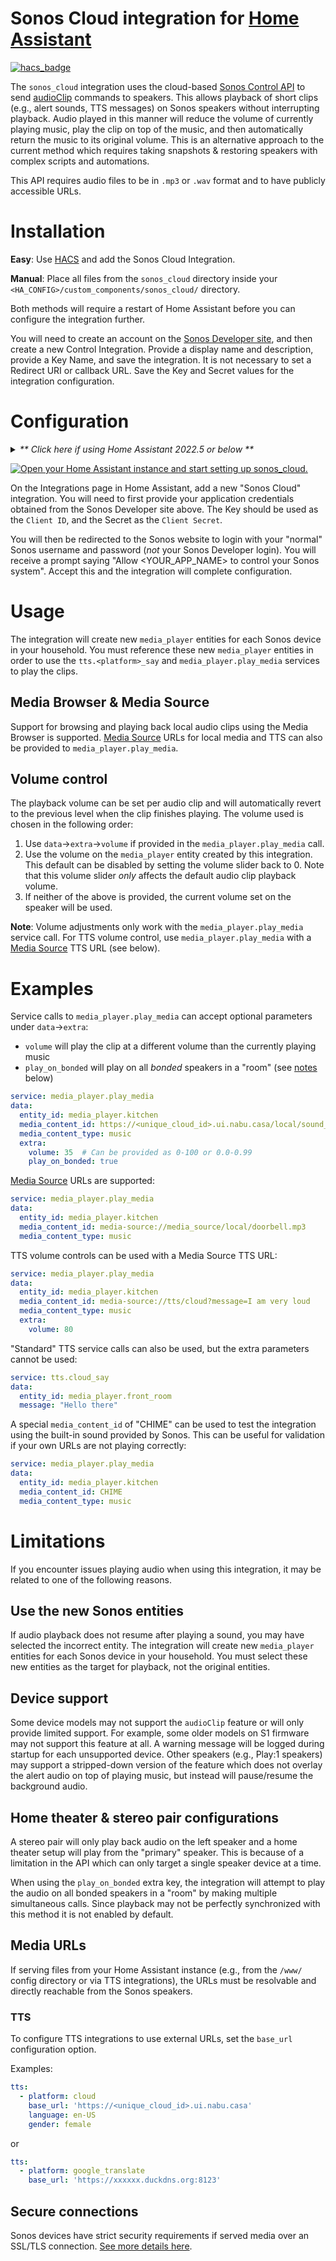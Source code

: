 # Sonos Cloud integration for [Home Assistant](https://www.home-assistant.io)

[![hacs_badge](https://img.shields.io/badge/HACS-Default-41BDF5.svg)](https://github.com/hacs/integration)

The `sonos_cloud` integration uses the cloud-based [Sonos Control API](https://docs.sonos.com/docs/control) to send [audioClip](https://docs.sonos.com/reference/audioclip-loadaudioclip-playerid) commands to speakers. This allows playback of short clips (e.g., alert sounds, TTS messages) on Sonos speakers without interrupting playback. Audio played in this manner will reduce the volume of currently playing music, play the clip on top of the music, and then automatically return the music to its original volume. This is an alternative approach to the current method which requires taking snapshots & restoring speakers with complex scripts and automations.

This API requires audio files to be in `.mp3` or `.wav` format and to have publicly accessible URLs.

# Installation
**Easy**: Use [HACS](https://hacs.xyz) and add the Sonos Cloud Integration.

**Manual**: Place all files from the `sonos_cloud` directory inside your `<HA_CONFIG>/custom_components/sonos_cloud/` directory.

Both methods will require a restart of Home Assistant before you can configure the integration further.

You will need to create an account on the [Sonos Developer site](https://developer.sonos.com), and then create a new Control Integration. Provide a display name and description, provide a Key Name, and save the integration. It is not necessary to set a Redirect URI or callback URL. Save the Key and Secret values for the integration configuration.

# Configuration
<details>
  <summary><i>** Click here if using Home Assistant 2022.5 or below **</i></summary>
  <hr/>
  Older versions of Home Assistant do not support setting application credentials in the frontend.

  Add an entry to your `configuration.yaml` using the Key and Secret from your Sonos app:
  ```yaml
  sonos_cloud:
    client_id: <YOUR_APP_KEY>
    client_secret: <YOUR_APP_SECRET>
  ```
  You will need to restart Home Assistant if adding credentials while already running.

  **Note**: This is no longer necessary in 2022.6 and later with Sonos Cloud release 0.3.0.
  <hr/>
</details>

[![Open your Home Assistant instance and start setting up sonos_cloud.](https://my.home-assistant.io/badges/config_flow_start.svg)](https://my.home-assistant.io/redirect/config_flow_start/?domain=sonos_cloud)

On the Integrations page in Home Assistant, add a new "Sonos Cloud" integration. You will need to first provide your application credentials obtained from the Sonos Developer site above. The Key should be used as the `Client ID`, and the Secret as the `Client Secret`.

You will then be redirected to the Sonos website to login with your "normal" Sonos username and password (_not_ your Sonos Developer login). You will receive a prompt saying "Allow <YOUR_APP_NAME> to control your Sonos system". Accept this and the integration will complete configuration.

# Usage

The integration will create new `media_player` entities for each Sonos device in your household. You must reference these new `media_player` entities in order to use the `tts.<platform>_say` and `media_player.play_media` services to play the clips.

## Media Browser & Media Source

Support for browsing and playing back local audio clips using the Media Browser is supported. [Media Source](https://www.home-assistant.io/integrations/media_source/) URLs for local media and TTS can also be provided to `media_player.play_media`.

## Volume control

The playback volume can be set per audio clip and will automatically revert to the previous level when the clip finishes playing. The volume used is chosen in the following order:
1. Use `data`->`extra`->`volume` if provided in the `media_player.play_media` call.
2. Use the volume on the `media_player` entity created by this integration. This default can be disabled by setting the volume slider back to 0. Note that this volume slider _only_ affects the default audio clip playback volume.
3. If neither of the above is provided, the current volume set on the speaker will be used.

**Note**: Volume adjustments only work with the `media_player.play_media` service call. For TTS volume control, use `media_player.play_media` with a [Media Source](https://www.home-assistant.io/integrations/media_source/) TTS URL (see below).

# Examples

Service calls to `media_player.play_media` can accept optional parameters under `data`->`extra`:
* `volume` will play the clip at a different volume than the currently playing music
* `play_on_bonded` will play on all _bonded_ speakers in a "room" (see [notes](#home-theater--stereo-pair-configurations) below)
```yaml
service: media_player.play_media
data:
  entity_id: media_player.kitchen
  media_content_id: https://<unique_cloud_id>.ui.nabu.casa/local/sound_files/doorbell.mp3
  media_content_type: music
  extra:
    volume: 35  # Can be provided as 0-100 or 0.0-0.99
    play_on_bonded: true
```

[Media Source](https://www.home-assistant.io/integrations/media_source/) URLs are supported:
```yaml
service: media_player.play_media
data:
  entity_id: media_player.kitchen
  media_content_id: media-source://media_source/local/doorbell.mp3
  media_content_type: music
```

TTS volume controls can be used with a Media Source TTS URL:
```yaml
service: media_player.play_media
data:
  entity_id: media_player.kitchen
  media_content_id: media-source://tts/cloud?message=I am very loud
  media_content_type: music
  extra:
    volume: 80
```

"Standard" TTS service calls can also be used, but the extra parameters cannot be used:
```yaml
service: tts.cloud_say
data:
  entity_id: media_player.front_room
  message: "Hello there"
```

A special `media_content_id` of "CHIME" can be used to test the integration using the built-in sound provided by Sonos. This can be useful for validation if your own URLs are not playing correctly:
```yaml
service: media_player.play_media
data:
  entity_id: media_player.kitchen
  media_content_id: CHIME
  media_content_type: music
```

# Limitations

If you encounter issues playing audio when using this integration, it may be related to one of the following reasons.

## Use the new Sonos entities

If audio playback does not resume after playing a sound, you may have selected the incorrect entity. The integration will create new `media_player` entities for each Sonos device in your household. You must select these new entities as the target for playback, not the original entities.

## Device support

Some device models may not support the `audioClip` feature or will only provide limited support. For example, some older models on S1 firmware may not support this feature at all. A warning message will be logged during startup for each unsupported device. Other speakers (e.g., Play:1 speakers) may support a stripped-down version of the feature which does not overlay the alert audio on top of playing music, but instead will pause/resume the background audio.

## Home theater & stereo pair configurations

A stereo pair will only play back audio on the left speaker and a home theater setup will play from the "primary" speaker. This is because of a limitation in the API which can only target a single speaker device at a time.

When using the `play_on_bonded` extra key, the integration will attempt to play the audio on all bonded speakers in a "room" by making multiple simultaneous calls. Since playback may not be perfectly synchronized with this method it is not enabled by default.

## Media URLs

If serving files from your Home Assistant instance (e.g., from the `/www/` config directory or via TTS integrations), the URLs must be resolvable and directly reachable from the Sonos speakers.

### TTS

To configure TTS integrations to use external URLs, set the `base_url` configuration option.

Examples:
```yaml
tts:
  - platform: cloud
    base_url: 'https://<unique_cloud_id>.ui.nabu.casa'
    language: en-US
    gender: female
```
or
```yaml
tts:
  - platform: google_translate
    base_url: 'https://xxxxxx.duckdns.org:8123'
```

## Secure connections

Sonos devices have strict security requirements if served media over an SSL/TLS connection. [See more details here](https://docs.sonos.com/docs/security).
